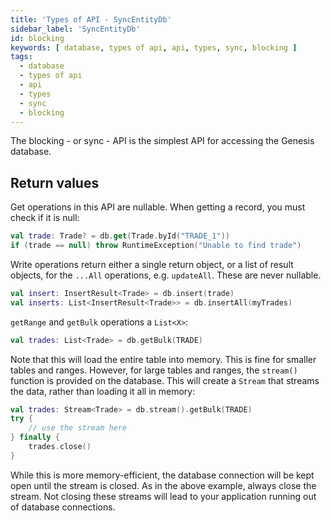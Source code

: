 ```yaml
---
title: 'Types of API - SyncEntityDb'
sidebar_label: 'SyncEntityDb'
id: blocking
keywords: [ database, types of api, api, types, sync, blocking ]
tags:
  - database
  - types of api
  - api
  - types
  - sync
  - blocking
---
```


The blocking - or sync - API is the simplest API for accessing the Genesis database.

## Return values

Get operations in this API are nullable. When getting a record, you must check if it is null:

```kotlin
val trade: Trade? = db.get(Trade.byId("TRADE_1"))
if (trade == null) throw RuntimeException("Unable to find trade")
```

Write operations return either a single return object, or a list of result objects, for the `...All` operations,
e.g. `updateAll`. These are never nullable.

```kotlin
val insert: InsertResult<Trade> = db.insert(trade)
val inserts: List<InsertResult<Trade>> = db.insertAll(myTrades)
```

`getRange` and `getBulk` operations a `List<X>`: 

```kotlin
val trades: List<Trade> = db.getBulk(TRADE)
```

Note that this will load the entire table into memory. This is fine for smaller tables and ranges. However, for
large tables and ranges, the `stream()` function is provided on the database. This will create a `Stream` that streams the data, rather than loading it all in memory:

```kotlin
val trades: Stream<Trade> = db.stream().getBulk(TRADE)
try {
    // use the stream here
} finally {
    trades.close()
}
```

While this is more memory-efficient, the database connection will be kept open until the stream is closed. As in the above example, always close the stream. Not closing these streams will lead to your application running out of database connections.
